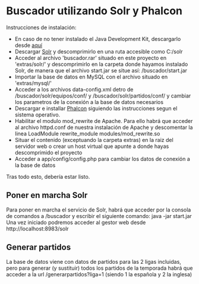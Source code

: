 Buscador utilizando Solr y Phalcon
==================================

Instrucciones de instalación:
- En caso de no tener instalado el Java Development Kit, descargarlo desde [aquí](http://www.oracle.com/technetwork/es/java/javase/downloads/jdk7-downloads-1880260.html)
- Descargar [Solr](http://www.apache.org/dyn/closer.cgi/lucene/solr/4.5.0) y descomprimirlo en una ruta accesible como C:/solr
- Acceder al archivo 'buscador.rar' situado en este proyecto en 'extras/solr/' y descomprimirlo en la carpeta donde hayamos instalado Solr, de manera que el archivo start.jar se situe así: <carpeta solr>/buscador/start.jar
- Importar la base de datos en MySQL con el archivo situado en 'extras/mysql/'
- Acceder a los archivos data-config.xml detro de /buscador/solr/equipos/conf/ y /buscador/solr/partidos/conf/ y cambiar los parametros de la conexión a la base de datos necesarios
- Descargar e installar [Phalcon](http://phalconphp.com/en/download) siguiendo las instrucciones segun el sistema operativo.
- Habilitar el modulo mod_rewrite de Apache. Para ello habrá que acceder al archivo httpd.conf de nuestra instalación de Apache y descomentar la linea LoadModule rewrite_module modules/mod_rewrite.so
- Situar el contenido (exceptuando la carpeta extras) en la raiz del servidor web o crear un host virtual que apunte a donde hayas descomprimido el proyecto
- Acceder a app/config/config.php para cambiar los datos de conexión a la base de datos

Tras todo esto, debería estar listo.

Poner en marcha Solr
--------------------
Para poner en marcha el servicio de Solr, habrá que acceder por la consola de comandos a <carpeta de solr>/buscador y escribir el siguiente comando:
    java -jar start.jar
Una vez iniciado podremos acceder al gestor web desde http://localhost:8983/solr

Generar partidos
----------------
La base de datos viene con datos de partidos para las 2 ligas incluidas, pero para generar (y sustituir) todos los partidos de la temporada habrá que acceder a la url <host>/generarpartidos?liga=1 (siendo 1 la española y 2 la inglesa)
